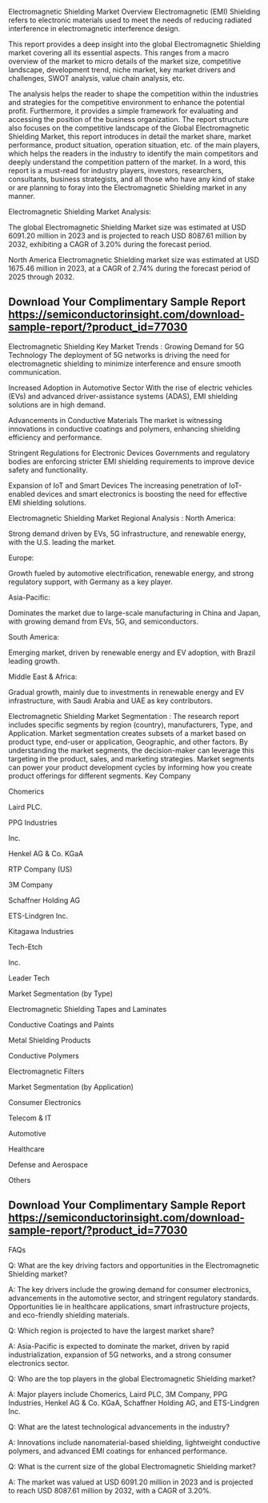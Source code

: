Electromagnetic Shielding Market Overview
Electromagnetic (EMI) Shielding refers to electronic materials used to meet the needs of reducing radiated interference in electromagnetic interference design.

This report provides a deep insight into the global Electromagnetic Shielding market covering all its essential aspects. This ranges from a macro overview of the market to micro details of the market size, competitive landscape, development trend, niche market, key market drivers and challenges, SWOT analysis, value chain analysis, etc.

The analysis helps the reader to shape the competition within the industries and strategies for the competitive environment to enhance the potential profit. Furthermore, it provides a simple framework for evaluating and accessing the position of the business organization. The report structure also focuses on the competitive landscape of the Global Electromagnetic Shielding Market, this report introduces in detail the market share, market performance, product situation, operation situation, etc. of the main players, which helps the readers in the industry to identify the main competitors and deeply understand the competition pattern of the market.
In a word, this report is a must-read for industry players, investors, researchers, consultants, business strategists, and all those who have any kind of stake or are planning to foray into the Electromagnetic Shielding market in any manner.

Electromagnetic Shielding Market Analysis:
 

The global Electromagnetic Shielding Market size was estimated at USD 6091.20 million in 2023 and is projected to reach USD 8087.61 million by 2032, exhibiting a CAGR of 3.20% during the forecast period.

North America Electromagnetic Shielding market size was estimated at USD 1675.46 million in 2023, at a CAGR of 2.74% during the forecast period of 2025 through 2032.


## Download Your Complimentary Sample Report https://semiconductorinsight.com/download-sample-report/?product_id=77030 


Electromagnetic Shielding Key Market Trends  :
Growing Demand for 5G Technology
The deployment of 5G networks is driving the need for electromagnetic shielding to minimize interference and ensure smooth communication.

Increased Adoption in Automotive Sector
With the rise of electric vehicles (EVs) and advanced driver-assistance systems (ADAS), EMI shielding solutions are in high demand.

Advancements in Conductive Materials
The market is witnessing innovations in conductive coatings and polymers, enhancing shielding efficiency and performance.

Stringent Regulations for Electronic Devices
Governments and regulatory bodies are enforcing stricter EMI shielding requirements to improve device safety and functionality.

Expansion of IoT and Smart Devices
The increasing penetration of IoT-enabled devices and smart electronics is boosting the need for effective EMI shielding solutions.

Electromagnetic Shielding Market Regional Analysis :
North America:

Strong demand driven by EVs, 5G infrastructure, and renewable energy, with the U.S. leading the market.

Europe:

Growth fueled by automotive electrification, renewable energy, and strong regulatory support, with Germany as a key player.

Asia-Pacific:

Dominates the market due to large-scale manufacturing in China and Japan, with growing demand from EVs, 5G, and semiconductors.

South America:

Emerging market, driven by renewable energy and EV adoption, with Brazil leading growth.

Middle East & Africa:

Gradual growth, mainly due to investments in renewable energy and EV infrastructure, with Saudi Arabia and UAE as key contributors.

Electromagnetic Shielding Market Segmentation :
The research report includes specific segments by region (country), manufacturers, Type, and Application. Market segmentation creates subsets of a market based on product type, end-user or application, Geographic, and other factors. By understanding the market segments, the decision-maker can leverage this targeting in the product, sales, and marketing strategies. Market segments can power your product development cycles by informing how you create product offerings for different segments.
Key Company

Chomerics

Laird PLC.

PPG Industries

Inc.

Henkel AG & Co. KGaA

RTP Company (US)

3M Company

Schaffner Holding AG

ETS-Lindgren Inc.

Kitagawa Industries

Tech-Etch

Inc.

Leader Tech

Market Segmentation (by Type)

Electromagnetic Shielding Tapes and Laminates

Conductive Coatings and Paints

Metal Shielding Products

Conductive Polymers

Electromagnetic Filters

Market Segmentation (by Application)

Consumer Electronics

Telecom & IT

Automotive

Healthcare

Defense and Aerospace

Others


## Download Your Complimentary Sample Report https://semiconductorinsight.com/download-sample-report/?product_id=77030 

FAQs
 

Q: What are the key driving factors and opportunities in the Electromagnetic Shielding market?

A: The key drivers include the growing demand for consumer electronics, advancements in the automotive sector, and stringent regulatory standards. Opportunities lie in healthcare applications, smart infrastructure projects, and eco-friendly shielding materials.


Q: Which region is projected to have the largest market share?

A: Asia-Pacific is expected to dominate the market, driven by rapid industrialization, expansion of 5G networks, and a strong consumer electronics sector.


Q: Who are the top players in the global Electromagnetic Shielding market?

A: Major players include Chomerics, Laird PLC, 3M Company, PPG Industries, Henkel AG & Co. KGaA, Schaffner Holding AG, and ETS-Lindgren Inc.


Q: What are the latest technological advancements in the industry?

A: Innovations include nanomaterial-based shielding, lightweight conductive polymers, and advanced EMI coatings for enhanced performance.


Q: What is the current size of the global Electromagnetic Shielding market?

A: The market was valued at USD 6091.20 million in 2023 and is projected to reach USD 8087.61 million by 2032, with a CAGR of 3.20%.

